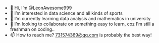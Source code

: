 - 👋 Hi, I’m @LeonAwesome999
- 👀 I’m interested in data science and all kinds of sports
- 🌱 I’m currently learning data analysis and mathematics in university
- 💞️ I’m looking to collaborate on something easy to learn, coz I'm still a freshman on coding..
- 📫 How to reach me? 731574369@qq.com is probably the best way!

<!---
LeonAwesome999/LeonAwesome999 is a ✨ special ✨ repository because its `README.md` (this file) appears on your GitHub profile.
You can click the Preview link to take a look at your changes.
--->
